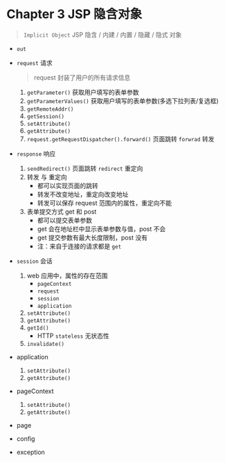 # Chapter 3 JSP 隐含对象

> `Implicit Object` JSP 隐含 / 内建 / 内置 / 隐藏 / 隐式 对象

- `out`
- `request` 请求

    > request 封装了用户的所有请求信息
    
    1. `getParameter()` 获取用户填写的表单参数
    2. `getParameterValues()` 获取用户填写的表单参数(多选下拉列表/复选框)
    3. `getRemoteAddr()` 
    4. `getSession()`
    5. `setAttribute()`
    6. `getAttribute()`
    7. `request.getRequestDispatcher().forward()` 页面跳转 `forwrad` 转发
- `response` 响应
    1. `sendRedirect()` 页面跳转 `redirect` 重定向
    2. 转发 与 重定向
        - 都可以实现页面的跳转
        - 转发不改变地址，重定向改变地址
        - 转发可以保存 request 范围内的属性，重定向不能
    3. 表单提交方式 get 和 post
        - 都可以提交表单参数
        - get 会在地址栏中显示表单参数与值，post 不会
        - get 提交参数有最大长度限制，post 没有
        - 注：来自于连接的请求都是 `get` 
- `session` 会话
    1. web 应用中，属性的存在范围
        - `pageContext`
        - `request`
        - `session`
        - `application`
    2. `setAttribute()`
    3. `getAttribute()`
    4. `getId()`
        - HTTP `stateless` 无状态性
    5. `invalidate()`
- application
    1. `setAttribute()`
    2. `getAttribute()`
- pageContext
    1. `setAttribute()`
    2. `getAttribute()`
- page
- config
- exception